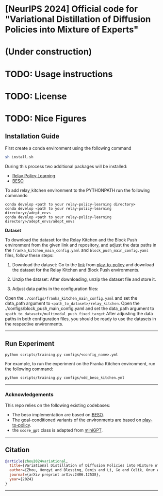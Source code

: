 # [NeurIPS 2024] Official code for "Variational Distillation of Diffusion Policies into Mixture of Experts"
# (Under construction)
# TODO: Usage instructions
# TODO: License
# TODO: Nice Figures

## Installation Guide

First create a conda environment using the following command

```bash
sh install.sh
```

During this process two additional packages will be installed:

- [Relay Policy Learning](https://github.com/google-research/relay-policy-learning)
- [BESO](https://github.com/intuitive-robots/beso)

To add relay_kitchen environment to the PYTHONPATH run the following commands:

```
conda develop <path to your relay-policy-learning directory>
conda develop <path to your relay-policy-learning directory>/adept_envs
conda develop <path to your relay-policy-learning directory>/adept_envs/adept_envs
```

**Dataset**

To download the dataset for the Relay Kitchen and the Block Push environment from the given link and repository, and adjust the data paths in the ```franka_kitchen_main_config.yaml``` and ```block_push_main_config.yaml``` files, follow these steps:

1. Download the dataset: Go to the [link](https://osf.io/q3dx2/) from [play-to-policy](https://github.com/jeffacce/play-to-policy) and download the dataset for the Relay Kitchen and Block Push environments.

2. Unzip the dataset: After downloading, unzip the dataset file and store it.

3. Adjust data paths in the configuration files:

Open the ```./configs/franka_kitchen_main_config.yaml``` and set the data_path argument to ```<path_to_dataset>/relay_kitchen```.
Open the ./configs/block_push_main_config.yaml and set the data_path argument to ```<path_to_dataset>/multimodal_push_fixed_target```
After adjusting the data paths in both configuration files, you should be ready to use the datasets in the respective environments.

---
## Run Experiment
```
python scripts/training.py configs/<config_name>.yml 
```
For example, to run the experiment on the Franka Kitchen environment, run the following command:
```
python scripts/training.py configs/vdd_beso_kitchen.yml
```

---
### Acknowledgements

This repo relies on the following existing codebases:
- The beso implementation are based on [BESO](https://github.com/intuitive-robots/beso).
- The goal-conditioned variants of the environments are based on [play-to-policy](https://github.com/jeffacce/play-to-policy).
- the ```score_gpt``` class is adapted from [miniGPT](https://github.com/karpathy/minGPT).
---

## Citation

```bibtex
@article{zhou2024variational,
  title={Variational Distillation of Diffusion Policies into Mixture of Experts},
  author={Zhou, Hongyi and Blessing, Denis and Li, Ge and Celik, Onur and Jia, Xiaogang and Neumann, Gerhard and Lioutikov, Rudolf},
  journal={arXiv preprint arXiv:2406.12538},
  year={2024}
}
```

---